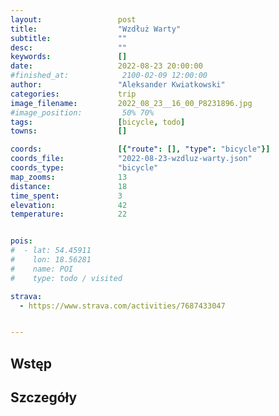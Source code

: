 ```yaml
---
layout:                 post
title:                  "Wzdłuż Warty"
subtitle:               ""
desc:                   ""
keywords:               []
date:                   2022-08-23 20:00:00
#finished_at:            2100-02-09 12:00:00
author:                 "Aleksander Kwiatkowski"
categories:             trip
image_filename:         2022_08_23__16_00_P8231896.jpg
#image_position:         50% 70%
tags:                   [bicycle, todo]
towns:                  []

coords:                 [{"route": [], "type": "bicycle"}]
coords_file:            "2022-08-23-wzdluz-warty.json"
coords_type:            "bicycle"
map_zooms:              13
distance:               18
time_spent:             3
elevation:              42
temperature:            22


pois:
#  - lat: 54.45911
#    lon: 18.56281
#    name: POI
#    type: todo / visited

strava:
  - https://www.strava.com/activities/7687433047


---
```



## Wstęp

## Szczegóły
